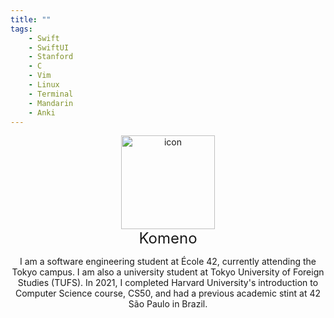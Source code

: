 ```yaml
---
title: ""
tags:
    - Swift
    - SwiftUI
    - Stanford
    - C
    - Vim
    - Linux
    - Terminal
    - Mandarin
    - Anki
---
```

<body>
  <div style="text-align: center">
    <img src="../media/index/icon.png" alt="icon" width="150"/>
  <div style="font-size: 24px">
    Komeno
  </div>
  <p>
    I am a software engineering student at École 42, currently attending the Tokyo campus. I am also a university student at Tokyo University of Foreign Studies (TUFS). In 2021, I completed Harvard University's introduction to Computer Science course, CS50, and had a previous academic stint at 42 São Paulo in Brazil.
  </p>
  </div>
</body>
